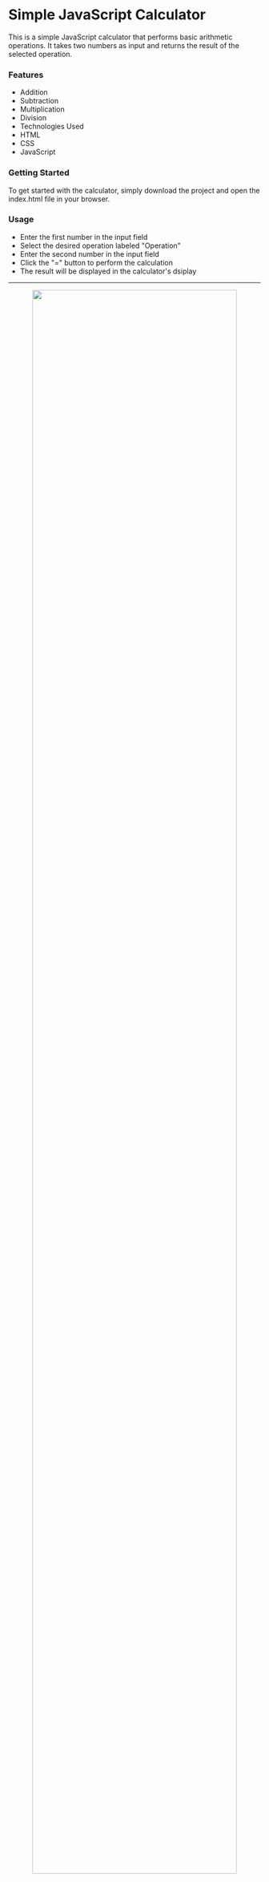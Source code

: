 # Simple JavaScript Calculator

This is a simple JavaScript calculator that performs basic arithmetic operations. It takes two numbers as input and returns the result of the selected operation.

### Features
  - Addition
  - Subtraction
  - Multiplication
  - Division
  - Technologies Used
  - HTML
  - CSS
  - JavaScript
  
### Getting Started
To get started with the calculator, simply download the project and open the index.html file in your browser.

### Usage
  - Enter the first number in the input field 
  - Select the desired operation labeled "Operation"
  - Enter the second number in the input field 
  - Click the "=" button to perform the calculation
  - The result will be displayed in the calculator's dsiplay

<hr/>
<p align="center"><img src="https://user-images.githubusercontent.com/77115237/191123224-a77d7a87-204c-44cf-9cde-b93be83b7659.png" width="90%" height="auto"></p>

### License
This project is licensed under the MIT License - see the LICENSE.md file for details.




